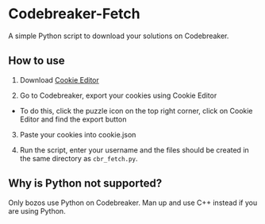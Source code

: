 # Codebreaker-Fetch

A simple Python script to download your solutions on Codebreaker.

## How to use

1. Download [Cookie Editor](https://chrome.google.com/webstore/detail/cookie-editor/hlkenndednhfkekhgcdicdfddnkalmdm?hl=en)

2. Go to Codebreaker, export your cookies using Cookie Editor

- To do this, click the puzzle icon on the top right corner, click on Cookie Editor and find the export button
 
3. Paste your cookies into cookie.json

4. Run the script, enter your username and the files should be created in the same directory as `cbr_fetch.py`.

## Why is Python not supported?

Only bozos use Python on Codebreaker. Man up and use C++ instead if you are using Python.
